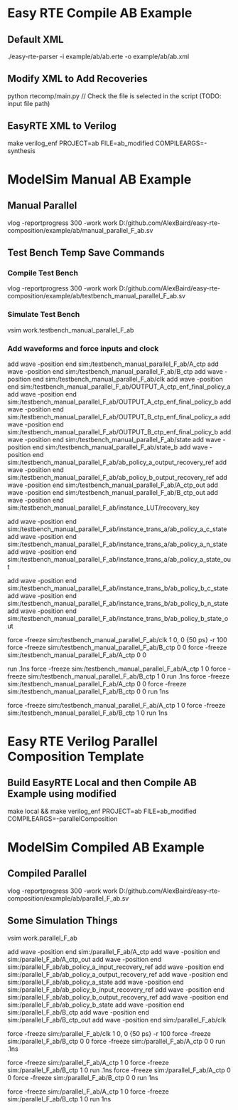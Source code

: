 # Easy RTE Compile AB Example
## Default XML
./easy-rte-parser -i example/ab/ab.erte -o example/ab/ab.xml
## Modify XML to Add Recoveries
python rtecomp/main.py // Check the file is selected in the script (TODO: input file path)
## EasyRTE XML to Verilog
 make verilog_enf PROJECT=ab FILE=ab_modified COMPILEARGS=-synthesis

# ModelSim Manual AB Example
## Manual Parallel
vlog -reportprogress 300 -work work D:/github.com/AlexBaird/easy-rte-composition/example/ab/manual_parallel_F_ab.sv

## Test Bench Temp Save Commands
### Compile Test Bench
vlog -reportprogress 300 -work work D:/github.com/AlexBaird/easy-rte-composition/example/ab/testbench_manual_parallel_F_ab.sv

### Simulate Test Bench
vsim work.testbench_manual_parallel_F_ab

### Add waveforms and force inputs and clock
add wave -position end  sim:/testbench_manual_parallel_F_ab/A_ctp
add wave -position end  sim:/testbench_manual_parallel_F_ab/B_ctp
add wave -position end  sim:/testbench_manual_parallel_F_ab/clk
add wave -position end  sim:/testbench_manual_parallel_F_ab/OUTPUT_A_ctp_enf_final_policy_a
add wave -position end  sim:/testbench_manual_parallel_F_ab/OUTPUT_A_ctp_enf_final_policy_b
add wave -position end  sim:/testbench_manual_parallel_F_ab/OUTPUT_B_ctp_enf_final_policy_a
add wave -position end  sim:/testbench_manual_parallel_F_ab/OUTPUT_B_ctp_enf_final_policy_b
add wave -position end  sim:/testbench_manual_parallel_F_ab/state
add wave -position end  sim:/testbench_manual_parallel_F_ab/state_b
add wave -position end  sim:/testbench_manual_parallel_F_ab/ab_policy_a_output_recovery_ref
add wave -position end  sim:/testbench_manual_parallel_F_ab/ab_policy_b_output_recovery_ref
add wave -position end  sim:/testbench_manual_parallel_F_ab/A_ctp_out
add wave -position end  sim:/testbench_manual_parallel_F_ab/B_ctp_out
add wave -position end  sim:/testbench_manual_parallel_F_ab/instance_LUT/recovery_key

add wave -position end  sim:/testbench_manual_parallel_F_ab/instance_trans_a/ab_policy_a_c_state
add wave -position end  sim:/testbench_manual_parallel_F_ab/instance_trans_a/ab_policy_a_n_state
add wave -position end  sim:/testbench_manual_parallel_F_ab/instance_trans_a/ab_policy_a_state_out

add wave -position end  sim:/testbench_manual_parallel_F_ab/instance_trans_b/ab_policy_b_c_state
add wave -position end  sim:/testbench_manual_parallel_F_ab/instance_trans_b/ab_policy_b_n_state
add wave -position end  sim:/testbench_manual_parallel_F_ab/instance_trans_b/ab_policy_b_state_out

force -freeze sim:/testbench_manual_parallel_F_ab/clk 1 0, 0 {50 ps} -r 100
force -freeze sim:/testbench_manual_parallel_F_ab/B_ctp 0 0
force -freeze sim:/testbench_manual_parallel_F_ab/A_ctp 0 0

run .1ns
force -freeze sim:/testbench_manual_parallel_F_ab/A_ctp 1 0
force -freeze sim:/testbench_manual_parallel_F_ab/B_ctp 1 0
run .1ns
force -freeze sim:/testbench_manual_parallel_F_ab/A_ctp 0 0
force -freeze sim:/testbench_manual_parallel_F_ab/B_ctp 0 0
run 1ns

force -freeze sim:/testbench_manual_parallel_F_ab/A_ctp 1 0
force -freeze sim:/testbench_manual_parallel_F_ab/B_ctp 1 0
run 1ns


# Easy RTE Verilog Parallel Composition Template
## Build EasyRTE Local and then Compile AB Example using modified
make local && make verilog_enf PROJECT=ab FILE=ab_modified COMPILEARGS=-parallelComposition

# ModelSim Compiled AB Example
## Compiled Parallel
vlog -reportprogress 300 -work work D:/github.com/AlexBaird/easy-rte-composition/example/ab/parallel_F_ab.sv

## Some Simulation Things
vsim work.parallel_F_ab

add wave -position end  sim:/parallel_F_ab/A_ctp
add wave -position end  sim:/parallel_F_ab/A_ctp_out
add wave -position end  sim:/parallel_F_ab/ab_policy_a_input_recovery_ref
add wave -position end  sim:/parallel_F_ab/ab_policy_a_output_recovery_ref
add wave -position end  sim:/parallel_F_ab/ab_policy_a_state
add wave -position end  sim:/parallel_F_ab/ab_policy_b_input_recovery_ref
add wave -position end  sim:/parallel_F_ab/ab_policy_b_output_recovery_ref
add wave -position end  sim:/parallel_F_ab/ab_policy_b_state
add wave -position end  sim:/parallel_F_ab/B_ctp
add wave -position end  sim:/parallel_F_ab/B_ctp_out
add wave -position end  sim:/parallel_F_ab/clk

force -freeze sim:/parallel_F_ab/clk 1 0, 0 {50 ps} -r 100
force -freeze sim:/parallel_F_ab/B_ctp 0 0
force -freeze sim:/parallel_F_ab/A_ctp 0 0
run .1ns

force -freeze sim:/parallel_F_ab/A_ctp 1 0
force -freeze sim:/parallel_F_ab/B_ctp 1 0
run .1ns
force -freeze sim:/parallel_F_ab/A_ctp 0 0
force -freeze sim:/parallel_F_ab/B_ctp 0 0
run 1ns

force -freeze sim:/parallel_F_ab/A_ctp 1 0
force -freeze sim:/parallel_F_ab/B_ctp 1 0
run 1ns